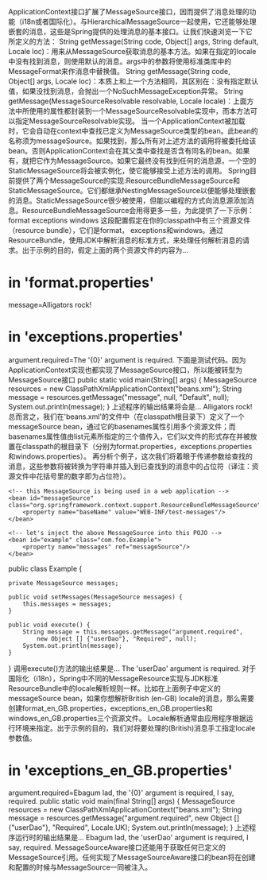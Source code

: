 ApplicationContext接口扩展了MessageSource接口，因而提供了消息处理的功能（i18n或者国际化）。与HierarchicalMessageSource一起使用，它还能够处理嵌套的消息，这些是Spring提供的处理消息的基本接口。让我们快速浏览一下它所定义的方法：
String getMessage(String code, Object[] args, String default, Locale loc)：用来从MessageSource获取消息的基本方法。如果在指定的locale中没有找到消息，则使用默认的消息。args中的参数将使用标准类库中的MessageFormat来作消息中替换值。
String getMessage(String code, Object[] args, Locale loc)：本质上和上一个方法相同，其区别在：没有指定默认值，如果没找到消息，会抛出一个NoSuchMessageException异常。
String getMessage(MessageSourceResolvable resolvable, Locale locale)：上面方法中所使用的属性都封装到一个MessageSourceResolvable实现中，而本方法可以指定MessageSourceResolvable实现。
当一个ApplicationContext被加载时，它会自动在context中查找已定义为MessageSource类型的bean。此bean的名称须为messageSource。如果找到，那么所有对上述方法的调用将被委托给该bean。否则ApplicationContext会在其父类中查找是否含有同名的bean。如果有，就把它作为MessageSource。如果它最终没有找到任何的消息源，一个空的StaticMessageSource将会被实例化，使它能够接受上述方法的调用。
Spring目前提供了两个MessageSource的实现:ResourceBundleMessageSource和StaticMessageSource。它们都继承NestingMessageSource以便能够处理嵌套的消息。StaticMessageSource很少被使用，但能以编程的方式向消息源添加消息。ResourceBundleMessageSource会用得更多一些，为此提供了一下示例：
<beans>
  <bean id="messageSource"
        class="org.springframework.context.support.ResourceBundleMessageSource">
    <property name="basenames">
      <list>
        <value>format</value>
        <value>exceptions</value>
        <value>windows</value>
      </list>
    </property>
  </bean>
</beans>
这段配置假定在你的classpath中有三个资源文件（resource bundle），它们是format， exceptions和windows。通过ResourceBundle，使用JDK中解析消息的标准方式，来处理任何解析消息的请求。出于示例的目的，假定上面的两个资源文件的内容为…
# in 'format.properties'
message=Alligators rock!
# in 'exceptions.properties'
argument.required=The '{0}' argument is required.
下面是测试代码。因为ApplicationContext实现也都实现了MessageSource接口，所以能被转型为MessageSource接口
public static void main(String[] args) {
    MessageSource resources = new ClassPathXmlApplicationContext("beans.xml");
    String message = resources.getMessage("message", null, "Default", null);
    System.out.println(message);
}
上述程序的输出结果将会是...
Alligators rock!
总而言之，我们在'beans.xml'的文件中（在classpath根目录下）定义了一个messageSource bean，通过它的basenames属性引用多个资源文件；而basenames属性值由list元素所指定的三个值传入，它们以文件的形式存在并被放置在classpath的根目录下（分别为format.properties，exceptions.properties和windows.properties）。
再分析个例子，这次我们将着眼于传递参数给查找的消息，这些参数将被转换为字符串并插入到已查找到的消息中的占位符（译注：资源文件中花括号里的数字即为占位符）。
<beans>

    <!-- this MessageSource is being used in a web application -->
    <bean id="messageSource" class="org.springframework.context.support.ResourceBundleMessageSource">
        <property name="baseName" value="WEB-INF/test-messages"/>
    </bean>
    
    <!-- let's inject the above MessageSource into this POJO -->
    <bean id="example" class="com.foo.Example">
        <property name="messages" ref="messageSource"/>
    </bean>

</beans>
public class Example {

    private MessageSource messages;

    public void setMessages(MessageSource messages) {
        this.messages = messages;
    }

    public void execute() {
        String message = this.messages.getMessage("argument.required",
            new Object [] {"userDao"}, "Required", null);
        System.out.println(message);
    }

}
调用execute()方法的输出结果是...
The 'userDao' argument is required.
对于国际化（i18n），Spring中不同的MessageResource实现与JDK标准ResourceBundle中的locale解析规则一样。比如在上面例子中定义的messageSource bean，如果你想解析British (en-GB) locale的消息，那么需要创建format_en_GB.properties，exceptions_en_GB.properties和windows_en_GB.properties三个资源文件。
Locale解析通常由应用程序根据运行环境来指定。出于示例的目的，我们对将要处理的(British)消息手工指定locale参数值。
# in 'exceptions_en_GB.properties'
argument.required=Ebagum lad, the '{0}' argument is required, I say, required.
public static void main(final String[] args) {
    MessageSource resources = new ClassPathXmlApplicationContext("beans.xml");
    String message = resources.getMessage("argument.required",
        new Object [] {"userDao"}, "Required", Locale.UK);
    System.out.println(message);
}
上述程序运行时的输出结果是...
Ebagum lad, the 'userDao' argument is required, I say, required.
MessageSourceAware接口还能用于获取任何已定义的MessageSource引用。任何实现了MessageSourceAware接口的bean将在创建和配置的时候与MessageSource一同被注入。